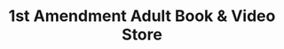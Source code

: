 ---
title: "1st Amendment Adult Book & Video Store"
url: /oxford/1st-amendment-adult-book-und-video-store/
shop: Erotik
---